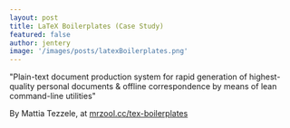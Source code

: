 ```yaml
---
layout: post
title: LaTeX Boilerplates (Case Study)  
featured: false
author: jentery
image: '/images/posts/latexBoilerplates.png'
---
```


"Plain-text document production system for rapid generation of highest-quality personal documents & offline correspondence by means of lean command-line utilities" 

By Mattia Tezzele, at [mrzool.cc/tex-boilerplates](http://mrzool.cc/tex-boilerplates/)
